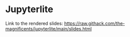 # Jupyterlite 

Link to the rendered slides: https://raw.githack.com/the-magnificents/jupyterlite/main/slides.html
